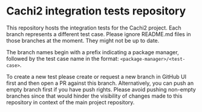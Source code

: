 # Cachi2 integration tests repository

This repository hosts the integration tests for the Cachi2 project. Each branch
represents a different test case. Please ignore README.md files in those branches
at the moment. They might not be up to date.

The branch names begin with a prefix indicating a package manager, followed by the
test case name in the format: `<package-manager>/<test-case>`.

To create a new test please create or request a new branch in GitHub UI first
and then open a PR against this branch. Alternatively, you can push an empty
branch first if you have push rights. Please avoid pushing non-empty branches
since that would hinder the visibility of changes made to this repository in
context of the main project repository.
